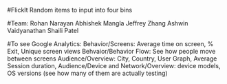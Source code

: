 #FlickIt
Random items to input into four bins

#Team:
Rohan Narayan
Abhishek Mangla 
Jeffrey Zhang
Ashwin Vaidyanathan 
Shaili Patel 


#To see Google Analytics:
Behavior/Screens: Average time on screen, % Exit, Unique screen views
Behvaior/Behavior Flow: See how people move between screens
Audience/Overview: City, Country, User Graph, Average Session duration, 
Audience/Device and Network/Overview: device models, OS versions (see how many of them are actually testing)


